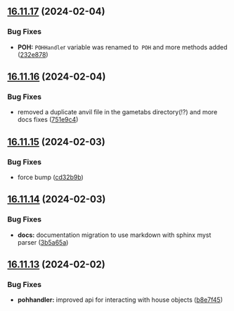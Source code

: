 ## [16.11.17](https://github.com/Torwent/WaspLib/compare/v16.11.16...v16.11.17) (2024-02-04)


### Bug Fixes

* **POH:** `POHHandle`r variable was renamed to` POH` and more methods added ([232e878](https://github.com/Torwent/WaspLib/commit/232e878f161a981b714c8abbd5917c4e7c3302b5))



## [16.11.16](https://github.com/Torwent/WaspLib/compare/v16.11.15...v16.11.16) (2024-02-04)


### Bug Fixes

* removed a duplicate anvil file in the gametabs directory(!?) and more docs fixes ([751e9c4](https://github.com/Torwent/WaspLib/commit/751e9c4f4c61294f72c48d02c49e44f554edec11))



## [16.11.15](https://github.com/Torwent/WaspLib/compare/v16.11.14...v16.11.15) (2024-02-03)


### Bug Fixes

* force bump ([cd32b9b](https://github.com/Torwent/WaspLib/commit/cd32b9b9f94747efbfa408c288ab451511c333b5))



## [16.11.14](https://github.com/Torwent/WaspLib/compare/v16.11.13...v16.11.14) (2024-02-03)


### Bug Fixes

* **docs:** documentation migration to use markdown with sphinx myst parser ([3b5a65a](https://github.com/Torwent/WaspLib/commit/3b5a65aee976f65e0ef89921e8f47ba14675dcb8))



## [16.11.13](https://github.com/Torwent/WaspLib/compare/v16.11.12...v16.11.13) (2024-02-02)


### Bug Fixes

* **pohhandler:** improved api for interacting with house objects ([b8e7f45](https://github.com/Torwent/WaspLib/commit/b8e7f45853123fbabc17be7b8f9556b1fddea7dc))



